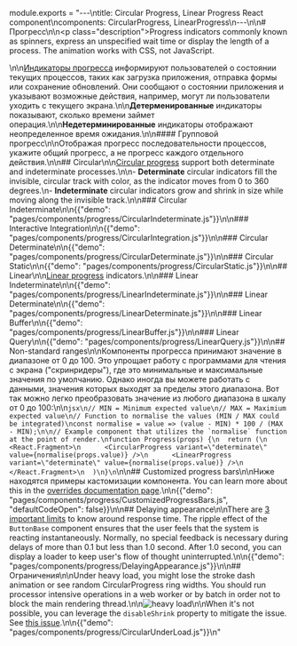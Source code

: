 module.exports = "---\ntitle: Circular Progress, Linear Progress React component\ncomponents: CircularProgress, LinearProgress\n---\n\n# Прогресс\n\n<p class=\"description\">Progress indicators commonly known as spinners, express an unspecified wait time or display the length of a process. The animation works with CSS, not JavaScript.</p>\n\n[Индикаторы прогресса](https://material.io/design/components/progress-indicators.html) информируют пользователей о состоянии текущих процессов, таких как загрузка приложения, отправка формы или сохранение обновлений. Они сообщают о состоянии приложения и указывают возможные действия, например, могут ли пользователи уходить с текущего экрана.\n\n**Детерменированные** индикаторы показывают, сколько времени займет операция.\n\n**Недетерминированные** индикаторы отображают неопределенное время ожидания.\n\n#### Групповой прогресс\n\nОтображая прогресс последовательности процессов, укажите общий прогресс, а не прогресс каждого отдельного действия.\n\n## Circular\n\n[Circular progress](https://material.io/design/components/progress-indicators.html#circular-progress-indicators) support both determinate and indeterminate processes.\n\n- **Determinate** circular indicators fill the invisible, circular track with color, as the indicator moves from 0 to 360 degrees.\n- **Indeterminate** circular indicators grow and shrink in size while moving along the invisible track.\n\n### Circular Indeterminate\n\n{{\"demo\": \"pages/components/progress/CircularIndeterminate.js\"}}\n\n### Interactive Integration\n\n{{\"demo\": \"pages/components/progress/CircularIntegration.js\"}}\n\n### Circular Determinate\n\n{{\"demo\": \"pages/components/progress/CircularDeterminate.js\"}}\n\n### Circular Static\n\n{{\"demo\": \"pages/components/progress/CircularStatic.js\"}}\n\n## Linear\n\n[Linear progress](https://material.io/design/components/progress-indicators.html#linear-progress-indicators) indicators.\n\n### Linear Indeterminate\n\n{{\"demo\": \"pages/components/progress/LinearIndeterminate.js\"}}\n\n### Linear Determinate\n\n{{\"demo\": \"pages/components/progress/LinearDeterminate.js\"}}\n\n### Linear Buffer\n\n{{\"demo\": \"pages/components/progress/LinearBuffer.js\"}}\n\n### Linear Query\n\n{{\"demo\": \"pages/components/progress/LinearQuery.js\"}}\n\n## Non-standard ranges\n\nКомпоненты прогресса принимают значение в диапазоне от 0 до 100. Это упрощает работу с программами для чтения с экрана (\"скринридеры\"), где это минимальные и максимальные значения по умолчанию. Однако иногда вы можете работать с данными, значения которых выходят за пределы этого диапазона. Вот так можно легко преобразовать значение из любого диапазона в шкалу от 0 до 100:\n\n```jsx\n// MIN = Minimum expected value\n// MAX = Maximium expected value\n// Function to normalise the values (MIN / MAX could be integrated)\nconst normalise = value => (value - MIN) * 100 / (MAX - MIN);\n\n// Example component that utilizes the `normalise` function at the point of render.\nfunction Progress(props) {\n  return (\n    <React.Fragment>\n      <CircularProgress variant=\"determinate\" value={normalise(props.value)} />\n      <LinearProgress variant=\"determinate\" value={normalise(props.value)} />\n    </React.Fragment>\n  )\n}\n```\n\n## Customized progress bars\n\nНиже находятся примеры кастомизации компонента. You can learn more about this in the [overrides documentation page](/customization/components/).\n\n{{\"demo\": \"pages/components/progress/CustomizedProgressBars.js\", \"defaultCodeOpen\": false}}\n\n## Delaying appearance\n\nThere are [3 important limits](https://www.nngroup.com/articles/response-times-3-important-limits/) to know around response time. The ripple effect of the `ButtonBase` component ensures that the user feels that the system is reacting instantaneously. Normally, no special feedback is necessary during delays of more than 0.1 but less than 1.0 second. After 1.0 second, you can display a loader to keep user's flow of thought uninterrupted.\n\n{{\"demo\": \"pages/components/progress/DelayingAppearance.js\"}}\n\n## Ограничения\n\nUnder heavy load, you might lose the stroke dash animation or see random CircularProgress ring widths. You should run processor intensive operations in a web worker or by batch in order not to block the main rendering thread.\n\n![heavy load](/static/images/progress/heavy-load.gif)\n\nWhen it's not possible, you can leverage the `disableShrink` property to mitigate the issue. See [this issue](https://github.com/Foso/material-ui/issues/10327).\n\n{{\"demo\": \"pages/components/progress/CircularUnderLoad.js\"}}\n"